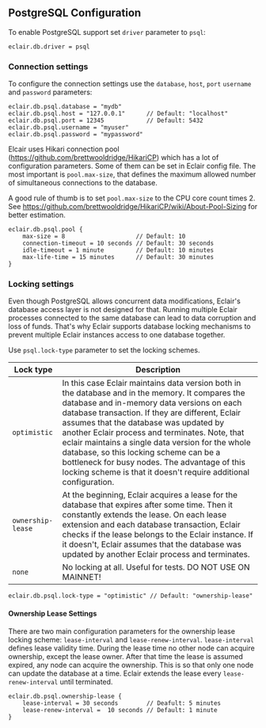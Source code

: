 ## PostgreSQL Configuration

To enable PostgreSQL support set `driver` parameter to `psql`:

```
eclair.db.driver = psql
```

### Connection settings

To configure the connection settings use the `database`, `host`, `port` `username` and `password` parameters:

```
eclair.db.psql.database = "mydb"
eclair.db.psql.host = "127.0.0.1"      // Default: "localhost"
eclair.db.psql.port = 12345            // Default: 5432
eclair.db.psql.username = "myuser"
eclair.db.psql.password = "mypassword"
```

Elcair uses Hikari connection pool (https://github.com/brettwooldridge/HikariCP) which has a lot of configuration 
parameters. Some of them can be set in Eclair config file. The most important is `pool.max-size`, that defines the maximum 
allowed number of simultaneous connections to the database. 

A good rule of thumb is to set `pool.max-size` to the CPU core count times 2. 
See https://github.com/brettwooldridge/HikariCP/wiki/About-Pool-Sizing for better estimation. 

```    
eclair.db.psql.pool {
    max-size = 8                    // Default: 10
    connection-timeout = 10 seconds // Default: 30 seconds
    idle-timeout = 1 minute         // Default: 10 minutes
    max-life-time = 15 minutes      // Default: 30 minutes
}
```

### Locking settings

Even though PostgreSQL allows concurrent data modifications, Eclair's database access layer is not designed for that. 
Running multiple Eclair processes connected to the same database can lead to data corruption and loss of funds. 
That's why Eclair supports database locking mechanisms to prevent multiple Eclair instances access to one database together. 

Use `psql.lock-type` parameter to set the locking schemes.

 Lock type | Description 
---|---
`optimistic` | In this case Eclair maintains data version both in the database and in the memory. It compares the database and in-memory data versions on each database transaction. If they are different, Eclair assumes that the database was updated by another Eclair process and terminates. Note, that eclair maintains a single data version for the whole database, so this locking scheme can be a bottleneck for busy nodes. The advantage of this locking scheme is that it doesn't require additional configuration.       
`ownership-lease` | At the beginning, Eclair acquires a lease for the database that expires after some time. Then it constantly extends the lease. On each lease extension and each database transaction, Eclair checks if the lease belongs to the Eclair instance. If it doesn't, Eclair assumes that the database was updated by another Eclair process and terminates.      
`none` | No locking at all. Useful for tests. DO NOT USE ON MAINNET! 

```
eclair.db.psql.lock-type = "optimistic" // Default: "ownership-lease"
```

#### Ownership Lease Settings

There are two main configuration parameters for the ownership lease locking scheme: `lease-interval` and `lease-renew-interval`.
`lease-interval` defines lease validity time. During the lease time no other node can acquire ownership, except the lease owner.
After that time the lease is assumed expired, any node can acquire the ownership. This is so that only one node can update the database 
at a time. Eclair extends the lease every `lease-renew-interval` until terminated.  

```
eclair.db.psql.ownership-lease {
    lease-interval = 30 seconds        // Deafult: 5 minutes
    lease-renew-interval =  10 seconds // Default: 1 minute
}
```

